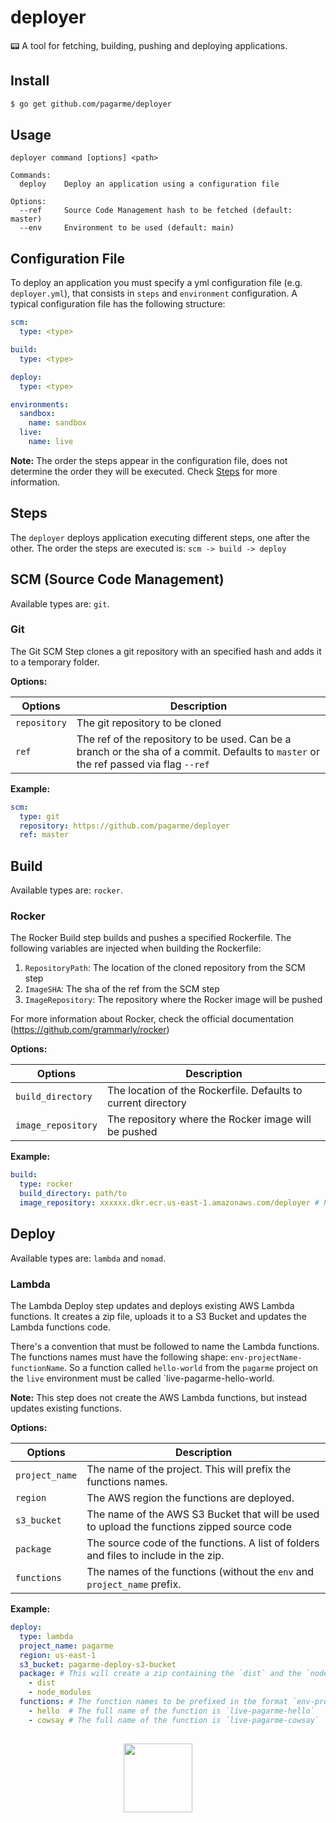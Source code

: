 # deployer

:pager: A tool for fetching, building, pushing and deploying applications.

## Install

```sh
$ go get github.com/pagarme/deployer
```

## Usage

```
deployer command [options] <path>

Commands:
  deploy    Deploy an application using a configuration file

Options:
  --ref     Source Code Management hash to be fetched (default: master)
  --env     Environment to be used (default: main)
```

## Configuration File

To deploy an application you must specify a yml configuration file (e.g. `deployer.yml`), that consists in `steps` and `environment` configuration.
A typical configuration file has the following structure:

```yml
scm:
  type: <type>

build:
  type: <type>

deploy:
  type: <type>

environments:
  sandbox:
    name: sandbox
  live:
    name: live
```

**Note:** The order the steps appear in the configuration file, does not determine the order they will be executed. Check [Steps](#steps) for more information.

## Steps

The `deployer` deploys application executing different steps, one after the other. The order the steps are executed is: `scm -> build -> deploy`

## SCM (Source Code Management)

Available types are: `git`.

### Git

The Git SCM Step clones a git repository with an specified hash and adds it to a temporary folder.

**Options:**

| Options | Description |
| --- | --- |
| `repository` | The git repository to be cloned |
| `ref` | The ref of the repository to be used. Can be a branch or the sha of a commit. Defaults to `master` or the ref passed via flag `--ref` |

**Example:**

```yml
scm:
  type: git
  repository: https://github.com/pagarme/deployer
  ref: master
```

## Build

Available types are: `rocker`.

### Rocker

The Rocker Build step builds and pushes a specified Rockerfile. The following variables are injected when building the Rockerfile:

  1. `RepositoryPath`: The location of the cloned repository from the SCM step
  2. `ImageSHA`: The sha of the ref from the SCM step
  3. `ImageRepository`: The repository where the Rocker image will be pushed

For more information about Rocker, check the official documentation (https://github.com/grammarly/rocker)

**Options:**

| Options | Description |
| --- | --- |
| `build_directory` | The location of the Rockerfile. Defaults to current directory |
| `image_repository` | The repository where the Rocker image will be pushed |

**Example:**

```yml
build:
  type: rocker
  build_directory: path/to
  image_repository: xxxxxx.dkr.ecr.us-east-1.amazonaws.com/deployer # Pushing the image to an AWS ECR
```

## Deploy

Available types are: `lambda` and `nomad`.

### Lambda

The Lambda Deploy step updates and deploys existing AWS Lambda functions. It creates a zip file, uploads it to a S3 Bucket and updates the Lambda functions code.

There's a convention that must be followed to name the Lambda functions. The functions names must have the following shape: `env-projectName-functionName`. So a function called `hello-world` from the `pagarme` project on the `live` environment must be called `live-pagarme-hello-world.

**Note:** This step does not create the AWS Lambda functions, but instead updates existing functions.

**Options:**

| Options | Description |
| --- | --- |
| `project_name` | The name of the project. This will prefix the functions names. |
| `region` | The AWS region the functions are deployed. |
| `s3_bucket` | The name of the AWS S3 Bucket that will be used to upload the functions zipped source code |
| `package` | The source code of the functions. A list of folders and files to include in the zip. |
| `functions` | The names of the functions (without the `env` and `project_name` prefix. |

**Example:**

```yml
deploy:
  type: lambda
  project_name: pagarme
  region: us-east-1
  s3_bucket: pagarme-deploy-s3-bucket
  package: # This will create a zip containing the `dist` and the `node_modules` folders
    - dist
    - node_modules
  functions: # The function names to be prefixed in the format `env-project-function`
    - hello  # The full name of the function is `live-pagarme-hello`
    - cowsay # The full name of the function is `live-pagarme-cowsay`
```

##
<p align="center">  
    <a href="https://github.com/pagarme" style="text-decoration:none; margin-right:2rem;">
    <img src="https://cdn.rawgit.com/pagarme/brand/9ec30d3d4a6dd8b799bca1c25f60fb123ad66d5b/logo-circle.svg" width="110px" height="110px" />
  </a>
</p>
